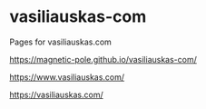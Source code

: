 # vasiliauskas-com
Pages for vasiliauskas.com

https://magnetic-pole.github.io/vasiliauskas-com/

https://www.vasiliauskas.com/

https://vasiliauskas.com/
